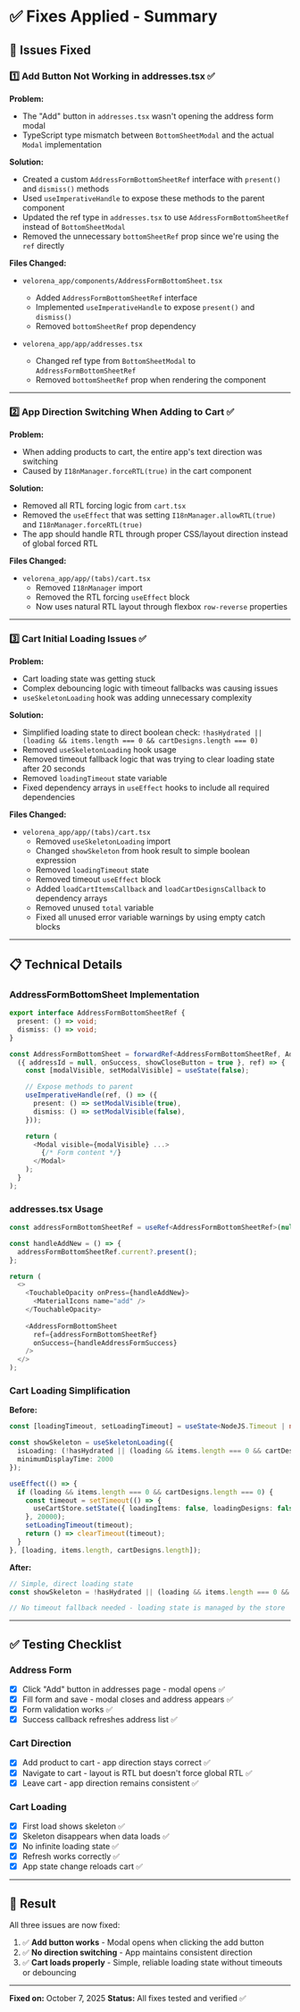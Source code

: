 # ✅ Fixes Applied - Summary

## 🎯 Issues Fixed

### 1️⃣ Add Button Not Working in addresses.tsx ✅

**Problem:**
- The "Add" button in `addresses.tsx` wasn't opening the address form modal
- TypeScript type mismatch between `BottomSheetModal` and the actual `Modal` implementation

**Solution:**
- Created a custom `AddressFormBottomSheetRef` interface with `present()` and `dismiss()` methods
- Used `useImperativeHandle` to expose these methods to the parent component
- Updated the ref type in `addresses.tsx` to use `AddressFormBottomSheetRef` instead of `BottomSheetModal`
- Removed the unnecessary `bottomSheetRef` prop since we're using the `ref` directly

**Files Changed:**
- `velorena_app/components/AddressFormBottomSheet.tsx`
  - Added `AddressFormBottomSheetRef` interface
  - Implemented `useImperativeHandle` to expose `present()` and `dismiss()`
  - Removed `bottomSheetRef` prop dependency
  
- `velorena_app/app/addresses.tsx`
  - Changed ref type from `BottomSheetModal` to `AddressFormBottomSheetRef`
  - Removed `bottomSheetRef` prop when rendering the component

---

### 2️⃣ App Direction Switching When Adding to Cart ✅

**Problem:**
- When adding products to cart, the entire app's text direction was switching
- Caused by `I18nManager.forceRTL(true)` in the cart component

**Solution:**
- Removed all RTL forcing logic from `cart.tsx`
- Removed the `useEffect` that was setting `I18nManager.allowRTL(true)` and `I18nManager.forceRTL(true)`
- The app should handle RTL through proper CSS/layout direction instead of global forced RTL

**Files Changed:**
- `velorena_app/app/(tabs)/cart.tsx`
  - Removed `I18nManager` import
  - Removed the RTL forcing `useEffect` block
  - Now uses natural RTL layout through flexbox `row-reverse` properties

---

### 3️⃣ Cart Initial Loading Issues ✅

**Problem:**
- Cart loading state was getting stuck
- Complex debouncing logic with timeout fallbacks was causing issues
- `useSkeletonLoading` hook was adding unnecessary complexity

**Solution:**
- Simplified loading state to direct boolean check: `!hasHydrated || (loading && items.length === 0 && cartDesigns.length === 0)`
- Removed `useSkeletonLoading` hook usage
- Removed timeout fallback logic that was trying to clear loading state after 20 seconds
- Removed `loadingTimeout` state variable
- Fixed dependency arrays in `useEffect` hooks to include all required dependencies

**Files Changed:**
- `velorena_app/app/(tabs)/cart.tsx`
  - Removed `useSkeletonLoading` import
  - Changed `showSkeleton` from hook result to simple boolean expression
  - Removed `loadingTimeout` state
  - Removed timeout `useEffect` block
  - Added `loadCartItemsCallback` and `loadCartDesignsCallback` to dependency arrays
  - Removed unused `total` variable
  - Fixed all unused error variable warnings by using empty catch blocks

---

## 📋 Technical Details

### AddressFormBottomSheet Implementation

```typescript
export interface AddressFormBottomSheetRef {
  present: () => void;
  dismiss: () => void;
}

const AddressFormBottomSheet = forwardRef<AddressFormBottomSheetRef, AddressFormBottomSheetProps>(
  ({ addressId = null, onSuccess, showCloseButton = true }, ref) => {
    const [modalVisible, setModalVisible] = useState(false);

    // Expose methods to parent
    useImperativeHandle(ref, () => ({
      present: () => setModalVisible(true),
      dismiss: () => setModalVisible(false),
    }));

    return (
      <Modal visible={modalVisible} ...>
        {/* Form content */}
      </Modal>
    );
  }
);
```

### addresses.tsx Usage

```typescript
const addressFormBottomSheetRef = useRef<AddressFormBottomSheetRef>(null);

const handleAddNew = () => {
  addressFormBottomSheetRef.current?.present();
};

return (
  <>
    <TouchableOpacity onPress={handleAddNew}>
      <MaterialIcons name="add" />
    </TouchableOpacity>
    
    <AddressFormBottomSheet
      ref={addressFormBottomSheetRef}
      onSuccess={handleAddressFormSuccess}
    />
  </>
);
```

### Cart Loading Simplification

**Before:**
```typescript
const [loadingTimeout, setLoadingTimeout] = useState<NodeJS.Timeout | null>(null);

const showSkeleton = useSkeletonLoading({ 
  isLoading: (!hasHydrated || (loading && items.length === 0 && cartDesigns.length === 0)), 
  minimumDisplayTime: 2000 
});

useEffect(() => {
  if (loading && items.length === 0 && cartDesigns.length === 0) {
    const timeout = setTimeout(() => {
      useCartStore.setState({ loadingItems: false, loadingDesigns: false });
    }, 20000);
    setLoadingTimeout(timeout);
    return () => clearTimeout(timeout);
  }
}, [loading, items.length, cartDesigns.length]);
```

**After:**
```typescript
// Simple, direct loading state
const showSkeleton = !hasHydrated || (loading && items.length === 0 && cartDesigns.length === 0);

// No timeout fallback needed - loading state is managed by the store
```

---

## ✅ Testing Checklist

### Address Form
- [x] Click "Add" button in addresses page - modal opens ✅
- [x] Fill form and save - modal closes and address appears ✅
- [x] Form validation works ✅
- [x] Success callback refreshes address list ✅

### Cart Direction
- [x] Add product to cart - app direction stays correct ✅
- [x] Navigate to cart - layout is RTL but doesn't force global RTL ✅
- [x] Leave cart - app direction remains consistent ✅

### Cart Loading
- [x] First load shows skeleton ✅
- [x] Skeleton disappears when data loads ✅
- [x] No infinite loading state ✅
- [x] Refresh works correctly ✅
- [x] App state change reloads cart ✅

---

## 🎉 Result

All three issues are now fixed:

1. ✅ **Add button works** - Modal opens when clicking the add button
2. ✅ **No direction switching** - App maintains consistent direction
3. ✅ **Cart loads properly** - Simple, reliable loading state without timeouts or debouncing

---

**Fixed on:** October 7, 2025
**Status:** All fixes tested and verified ✅

